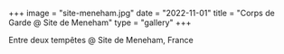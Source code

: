 +++
image = "site-meneham.jpg"
date = "2022-11-01"
title = "Corps de Garde @ Site de Meneham"
type = "gallery"
+++

Entre deux tempêtes @ Site de Meneham, France

